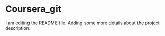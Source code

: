 # Coursera_git
I am editing the README file. Adding some more details about the project description.
